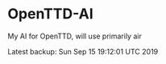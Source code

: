 # OpenTTD-AI
My AI for OpenTTD, will use primarily air

Latest backup: Sun Sep 15 19:12:01 UTC 2019
